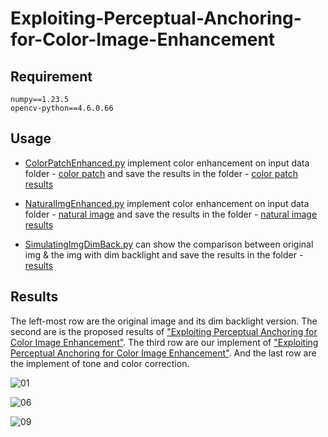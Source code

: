 # Exploiting-Perceptual-Anchoring-for-Color-Image-Enhancement

## Requirement

```
numpy==1.23.5
opencv-python==4.6.0.66
```

## Usage

* [ColorPatchEnhanced.py](https://github.com/patrick0314/Exploiting-Perceptual-Anchoring-for-Color-Image-Enhancement/blob/main/ColorPatchEnhanced.py) implement color enhancement on input data folder - [color patch](https://github.com/patrick0314/Exploiting-Perceptual-Anchoring-for-Color-Image-Enhancement/tree/main/images/color%20patch) and save the results in the folder - [color patch results](https://github.com/patrick0314/Exploiting-Perceptual-Anchoring-for-Color-Image-Enhancement/tree/main/images/color%20patch%20results)

* [NaturalImgEnhanced.py](https://github.com/patrick0314/Exploiting-Perceptual-Anchoring-for-Color-Image-Enhancement/blob/main/NaturalImgEnhanced.py) implement color enhancement on input data folder - [natural image](https://github.com/patrick0314/Exploiting-Perceptual-Anchoring-for-Color-Image-Enhancement/tree/main/images/natural%20image) and save the results in the folder - [natural image results](https://github.com/patrick0314/Exploiting-Perceptual-Anchoring-for-Color-Image-Enhancement/tree/main/images/natural%20image%20results)

* [SimulatingImgDimBack.py](https://github.com/patrick0314/Exploiting-Perceptual-Anchoring-for-Color-Image-Enhancement/blob/main/SimulatingImgDimBack.py) can show the comparison between original img & the img with dim backlight and save the results in the folder - [results](https://github.com/patrick0314/Exploiting-Perceptual-Anchoring-for-Color-Image-Enhancement/tree/main/images/results)

## Results

The left-most row are the original image and its dim backlight version. The second are is the proposed results of ["Exploiting Perceptual Anchoring
for Color Image Enhancement"](https://ieeexplore.ieee.org/document/7337421). The third row are our implement of ["Exploiting Perceptual Anchoring
for Color Image Enhancement"](https://ieeexplore.ieee.org/document/7337421). And the last row are the implement of tone and color correction.

![01](https://user-images.githubusercontent.com/47914151/208058071-81d5e8dc-3a24-4678-a145-5acf356e2334.png)

![06](https://user-images.githubusercontent.com/47914151/208057960-00d631b5-030f-4ddf-899c-47b94ef75feb.png)

![09](https://user-images.githubusercontent.com/47914151/208058170-c31e4a86-415e-457a-8fa3-8fd204f1cf77.png)
